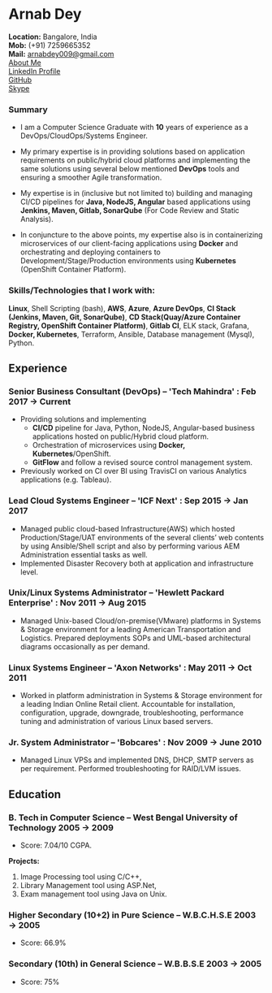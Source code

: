# Arnab Dey

**Location:** Bangalore, India  
**Mob:** (+91) 7259665352\
**Mail:** arnabdey009@gmail.com  
<a href="https://about.me/arnabdey" target="_blank"> About Me</a>  
<a href="https://www.linkedin.com/in/arnabdey73/" target="_blank"> LinkedIn Profile</a>  
<a href="https://github.com/arnabdey73/resume/blob/master/resume.pdf" target="_blank"> GitHub</a>  
<a href="https://join.skype.com/invite/DY98mJotGRxj" >Skype</a>

### Summary

* I am a Computer Science Graduate with **10** years of experience as a DevOps/CloudOps/Systems Engineer.

* My primary expertise is in providing solutions based on application requirements on public/hybrid cloud platforms and implementing the same solutions using several below mentioned **DevOps** tools and ensuring a smoother Agile transformation.  

* My expertise is in (inclusive but not limited to) building and managing CI/CD pipelines for **Java, NodeJS, Angular** based applications using **Jenkins, Maven, Gitlab, SonarQube** (For Code Review and Static Analysis).

* In conjuncture to the above points, my expertise also is in containerizing microservices of our client-facing applications using **Docker** and  orchestrating and deploying containers to Development/Stage/Production environments using **Kubernetes** (OpenShift Container Platform).


### Skills/Technologies that I work with:

**Linux**, Shell Scripting (bash), **AWS**, **Azure**, **Azure DevOps**, **CI Stack (Jenkins, Maven, Git, SonarQube)**, **CD Stack(Quay/Azure Container Registry, OpenShift Container Platform)**, **Gitlab CI**, ELK stack, Grafana, **Docker, Kubernetes**, Terraform, Ansible, Database management (Mysql), Python.  

## Experience

### Senior Business Consultant (DevOps) – 'Tech Mahindra' : Feb 2017 → Current

* Providing solutions and implementing 
  * **CI/CD** pipeline for Java, Python, NodeJS, Angular-based business applications hosted on public/Hybrid cloud platform.
  * Orchestration of microservices using **Docker, Kubernetes**/OpenShift.
  * **GitFlow** and follow a revised source control management system.
* Previously worked on CI over BI using TravisCI on various Analytics applications (e.g. Tableau).

### Lead Cloud Systems Engineer – 'ICF Next' : Sep 2015 → Jan 2017

* Managed public cloud-based Infrastructure(AWS) which hosted Production/Stage/UAT environments of the several clients’ web contents by using Ansible/Shell script and also by performing various AEM Administration essential tasks as well.
* Implemented Disaster Recovery both at application and infrastructure level.

### Unix/Linux Systems Administrator – 'Hewlett Packard Enterprise' : Nov 2011 → Aug 2015

* Managed Unix-based Cloud/on-premise(VMware) platforms in Systems & Storage environment for a leading American Transportation and Logistics. Prepared deployments SOPs and UML-based architectural diagrams occasionally as per demand.

### Linux Systems Engineer – 'Axon Networks' : May 2011 → Oct 2011

* Worked in platform administration in Systems & Storage environment for a leading Indian Online Retail client. Accountable for installation, configuration, upgrade, downgrade, troubleshooting, performance tuning and administration of various Linux based servers.

### Jr. System Administrator – 'Bobcares' : Nov 2009 → June 2010

* Managed Linux VPSs and implemented DNS, DHCP, SMTP servers as per requirement. Performed troubleshooting for RAID/LVM issues.

## Education

### B. Tech in Computer Science – West Bengal University of Technology 2005 → 2009

* Score: 7.04/10 CGPA.  

**Projects:**  

1. Image Processing tool using C/C++,
2. Library Management tool using ASP.Net,
3. Exam management tool using Java on Unix.

### Higher Secondary (10+2) in Pure Science – W.B.C.H.S.E 2003 → 2005

* Score: 66.9%

### Secondary (10th) in General Science – W.B.B.S.E 2003 → 2005

* Score: 75%
